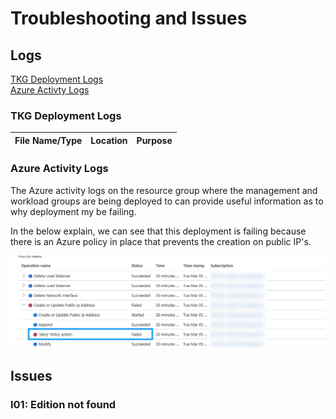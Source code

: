 # Troubleshooting and Issues

## Logs
[TKG Deployment Logs](#tkg-deployment-logs)<br>
[Azure Activty Logs](#azure-activity-logs)

###  TKG Deployment Logs

|File Name/Type|Location|Purpose|
|-----|-----|-----|


### Azure Activity Logs

The Azure activity logs on the resource group where the management and workload groups are being deployed to can provide useful information as to why deployment my be failing.

In the below explain, we can see that this deployment is failing because there is an Azure policy in place that prevents the creation on public IP's.

![image](img/AzureActivityLog-PolicyIssue.png)

## Issues

### I01: Edition not found

